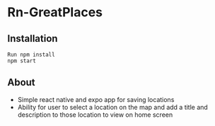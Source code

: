 # Rn-GreatPlaces

## Installation
``` 
Run npm install
npm start
```

## About
- Simple react native and expo app for saving locations
- Ability for user to select a location on the map and add a title and description to those location to view on home screen

